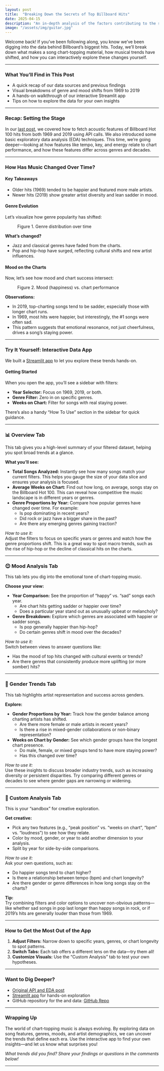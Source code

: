 ```yaml
---
layout: post
title:  "Breaking Down the Secrets of Top Billboard Hits"
date: 2025-04-15
description: "An in-depth analysis of the factors contributing to the success of Billboard's top hits."
image: "/assets/img/guitar.jpg"
---
```


Welcome back! If you’ve been following along, you know we’ve been digging into the data behind Billboard’s biggest hits. Today, we’ll break down what makes a song chart-topping material, how musical trends have shifted, and how you can interactively explore these changes yourself.

---

### What You’ll Find in This Post

- A quick recap of our data sources and previous findings
- Visual breakdowns of genre and mood shifts from 1969 to 2019
- A hands-on walkthrough of our interactive Streamlit app
- Tips on how to explore the data for your own insights

---

### Recap: Setting the Stage

In our [last post](https://ericanti.github.io/my-blog/blog/api-usage/), we covered how to fetch acoustic features of Billboard Hot 100 hits from both 1969 and 2019 using API calls. We also introduced some basic exploratory data analysis (EDA) techniques. This time, we’re going deeper—looking at how features like tempo, key, and energy relate to chart performance, and how these features differ across genres and decades.

---

### How Has Music Changed Over Time?

#### Key Takeaways

- Older hits (1969) tended to be happier and featured more male artists.
- Newer hits (2019) show greater artist diversity and lean sadder in mood.

#### Genre Evolution

Let’s visualize how genre popularity has shifted:

<figure> <img src="{{site.url}}/{{site.baseurl}}/assets/img/genre_distribution.png" alt=""> <figcaption>Figure 1. Genre distribution over time</figcaption> </figure>

**What’s changed?**
- Jazz and classical genres have faded from the charts.
- Pop and hip-hop have surged, reflecting cultural shifts and new artist influences.

#### Mood on the Charts

Now, let’s see how mood and chart success intersect:

<figure> <img src="{{site.url}}/{{site.baseurl}}/assets/img/peak_position_vs_weeks_on_chart.png" alt=""> <figcaption>Figure 2. Mood (happiness) vs. chart performance</figcaption> </figure>

**Observations:**
- In 2019, top-charting songs tend to be sadder, especially those with longer chart runs.
- In 1969, most hits were happier, but interestingly, the #1 songs were often sad.
- This pattern suggests that emotional resonance, not just cheerfulness, drives a song’s staying power.

---

### Try It Yourself: Interactive Data App

We built a [Streamlit app](https://ericanti-post3-streamlit-main-bzlgmr.streamlit.app/) to let you explore these trends hands-on.

#### Getting Started

When you open the app, you’ll see a sidebar with filters:

- **Year Selector:** Focus on 1969, 2019, or both.
- **Genre Filter:** Zero in on specific genres.
- **Weeks on Chart:** Filter for songs with real staying power.

There’s also a handy “How To Use” section in the sidebar for quick guidance.

---

### 📊 Overview Tab

This tab gives you a high-level summary of your filtered dataset, helping you spot broad trends at a glance.

**What you’ll see:**
- **Total Songs Analyzed:** Instantly see how many songs match your current filters. This helps you gauge the size of your data slice and ensures your analysis is focused.
- **Average Weeks on Chart:** Find out how long, on average, songs stay on the Billboard Hot 100. This can reveal how competitive the music landscape is in different years or genres.
- **Genre Proportions by Year:** Compare how popular genres have changed over time. For example:
  - Is pop dominating in recent years?
  - Did rock or jazz have a bigger share in the past?
  - Are there any emerging genres gaining traction?

*How to use it:*  
Adjust the filters to focus on specific years or genres and watch how the genre proportions shift. This is a great way to spot macro trends, such as the rise of hip-hop or the decline of classical hits on the charts.

---

### 😊 Mood Analysis Tab

This tab lets you dig into the emotional tone of chart-topping music.

**Choose your view:**
- **Year Comparison:** See the proportion of “happy” vs. “sad” songs each year.  
  - Are chart hits getting sadder or happier over time?
  - Does a particular year stand out as unusually upbeat or melancholy?
- **Genre Breakdown:** Explore which genres are associated with happier or sadder songs.
  - Is pop generally happier than hip-hop?
  - Do certain genres shift in mood over the decades?

*How to use it:*  
Switch between views to answer questions like:  
- Has the mood of top hits changed with cultural events or trends?
- Are there genres that consistently produce more uplifting (or more somber) hits?

---

### 👫 Gender Trends Tab

This tab highlights artist representation and success across genders.

**Explore:**
- **Gender Proportions by Year:** Track how the gender balance among charting artists has shifted.
  - Are there more female or male artists in recent years?
  - Is there a rise in mixed-gender collaborations or non-binary representation?
- **Weeks on Chart by Gender:** See which gender groups have the longest chart presence.
  - Do male, female, or mixed groups tend to have more staying power?
  - Has this changed over time?

*How to use it:*  
Use these insights to discuss broader industry trends, such as increasing diversity or persistent disparities. Try comparing different genres or decades to see where gender gaps are narrowing or widening.

---

### 🎵 Custom Analysis Tab

This is your “sandbox” for creative exploration.

**Get creative:**
- Pick any two features (e.g., “peak position” vs. “weeks on chart”, “bpm” vs. “loudness”) to see how they relate.
- Color by mood, gender, or year to add another dimension to your analysis.
- Split by year for side-by-side comparisons.

*How to use it:*  
Ask your own questions, such as:
- Do happier songs tend to chart higher?
- Is there a relationship between tempo (bpm) and chart longevity?
- Are there gender or genre differences in how long songs stay on the charts?

**Tip:**  
Try combining filters and color options to uncover non-obvious patterns—like whether sad songs in pop last longer than happy songs in rock, or if 2019’s hits are generally louder than those from 1969.

---

### How to Get the Most Out of the App

1. **Adjust Filters:** Narrow down to specific years, genres, or chart longevity to spot patterns.
2. **Switch Tabs:** Each tab offers a different lens on the data—try them all!
3. **Customize Visuals:** Use the “Custom Analysis” tab to test your own hypotheses.

---

### Want to Dig Deeper?

- [Original API and EDA post](https://ericanti.github.io/my-blog/blog/api-usage/)
- [Streamlit app](https://ericanti-post3-streamlit-main-bzlgmr.streamlit.app/) for hands-on exploration
- GitHub repository for the and data: [GitHub Repo](https://github.com/ericanti/api-usage)

---

### Wrapping Up

The world of chart-topping music is always evolving. By exploring data on song features, genres, moods, and artist demographics, we can uncover the trends that define each era. Use the interactive app to find your own insights—and let us know what surprises you!

*What trends did you find? Share your findings or questions in the comments below!*

---